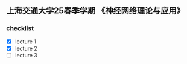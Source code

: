<h2>上海交通大学25春季学期 《神经网络理论与应用》</h2>


<h3>checklist</h3>


- [x] lecture 1
- [x] lecture 2
- [ ] lecture 3